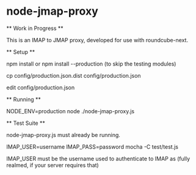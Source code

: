 # node-jmap-proxy

** Work in Progress **

This is an IMAP to JMAP proxy, developed for use with roundcube-next.

** Setup **

npm install
  or
npm install --production   (to skip the testing modules)

cp config/production.json.dist config/production.json

edit config/production.json

** Running **

NODE_ENV=production node ./node-jmap-proxy.js

** Test Suite **

node-jmap-proxy.js must already be running.

IMAP_USER=username IMAP_PASS=password mocha -C test/test.js

IMAP_USER must be the username used to authenticate to IMAP as (fully realmed, if your server requires that)
